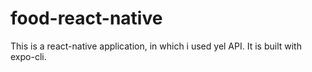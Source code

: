 # food-react-native
This is a react-native application, in which i used yel API. It is built with expo-cli.
